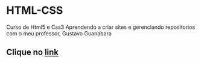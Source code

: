 # HTML-CSS
 Curso de Html5 e Css3
Aprendendo a criar sites e gerenciando repositorios com o meu professor, Gustavo Guanabara

## Clique no [link](https://bruce-wate.github.io/HTML-CSS/) 
